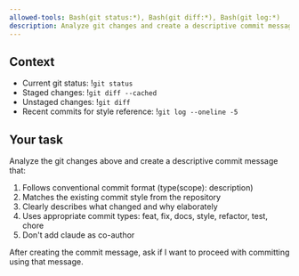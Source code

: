 ```yaml
---
allowed-tools: Bash(git status:*), Bash(git diff:*), Bash(git log:*)
description: Analyze git changes and create a descriptive commit message
---
```


## Context
- Current git status: !`git status`
- Staged changes: !`git diff --cached`
- Unstaged changes: !`git diff`
- Recent commits for style reference: !`git log --oneline -5`

## Your task
Analyze the git changes above and create a descriptive commit message that:
1. Follows conventional commit format (type(scope): description)
2. Matches the existing commit style from the repository
3. Clearly describes what changed and why elaborately
4. Uses appropriate commit types: feat, fix, docs, style, refactor, test, chore
5. Don't add claude as co-author

After creating the commit message, ask if I want to proceed with committing using that message.
